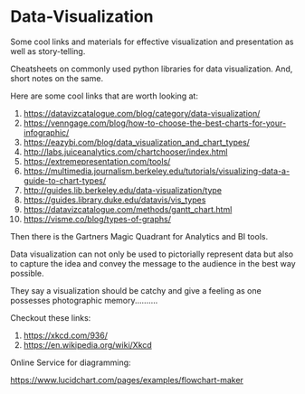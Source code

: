 # Data-Visualization
Some cool links and materials for effective visualization and presentation as well as story-telling.

Cheatsheets on commonly used python libraries for data visualization.
And, short notes on the same.

Here are some cool links that are worth looking at:

1.  https://datavizcatalogue.com/blog/category/data-visualization/
2.  https://venngage.com/blog/how-to-choose-the-best-charts-for-your-infographic/
3.  https://eazybi.com/blog/data_visualization_and_chart_types/
4.  http://labs.juiceanalytics.com/chartchooser/index.html
5.  https://extremepresentation.com/tools/
6.  https://multimedia.journalism.berkeley.edu/tutorials/visualizing-data-a-guide-to-chart-types/
7.  http://guides.lib.berkeley.edu/data-visualization/type
8.  https://guides.library.duke.edu/datavis/vis_types
9.  https://datavizcatalogue.com/methods/gantt_chart.html
10. https://visme.co/blog/types-of-graphs/




Then there is the Gartners Magic Quadrant for Analytics and BI tools.

Data visualization can not only be used to pictorially represent data but also to capture the idea and convey the message 
to the audience in the best way possible. 

They say a visualization should be catchy and give a feeling as one possesses photographic memory..........

Checkout these links:

1. https://xkcd.com/936/
2. https://en.wikipedia.org/wiki/Xkcd

Online Service for diagramming:

https://www.lucidchart.com/pages/examples/flowchart-maker

